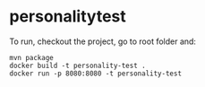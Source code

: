# personalitytest

To run, checkout the project, go to root folder and:
```
mvn package
docker build -t personality-test .
docker run -p 8080:8080 -t personality-test
```
